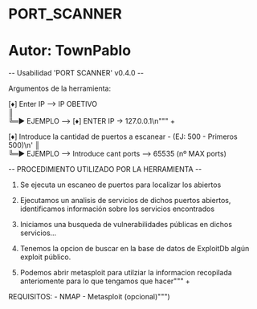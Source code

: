 # PORT_SCANNER

# Autor: __TownPablo__



  --  Usabilidad 'PORT SCANNER' v0.4.0  --       

Argumentos de la herramienta:

[♦] Enter IP --> IP OBETIVO    
  ║       
  ╚═► EJEMPLO --> [♦] ENTER IP -> 127.0.0.1\n""" +

[♦] Introduce la cantidad de puertos a escanear - (EJ: 500 - Primeros 500)\n'
  ║               
  ╚═► EJEMPLO --> Introduce cant ports --> 65535 (nº MAX ports)


   -- PROCEDIMIENTO UTILIZADO POR LA HERRAMIENTA --
          
1. Se ejecuta un escaneo de puertos para localizar los abiertos

2. Ejecutamos un analisis de servicios de dichos puertos abiertos,
   identificamos información sobre los servicios encontrados 

3. Iniciamos una busqueda de vulnerabilidades públicas en dichos servicios...

4. Tenemos la opcion de buscar en la base de datos de ExploitDb algún exploit público.

5. Podemos abrir metasploit para utilziar la informacion recopilada
   anteriomente para lo que tengamos que hacer""" +

REQUISITOS:
            - NMAP
            - Metasploit (opcional)""")
            
            
